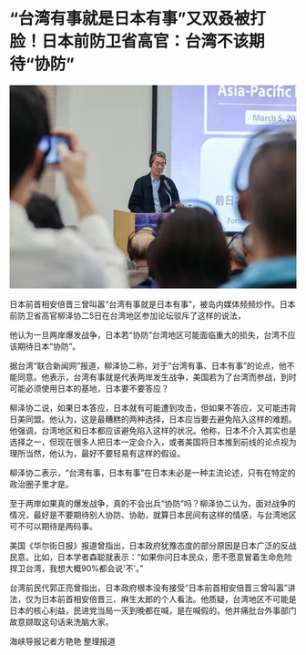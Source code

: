 # “台湾有事就是日本有事”又双叒被打脸！日本前防卫省高官：台湾不该期待“协防”

![2fc98965c7f55b9a34c9fa971ee7a400.jpg](https://raw.githubusercontent.com/qqhsx/qqnews_image/main/2024/03/05/“台湾有事就是日本有事”又双叒被打脸！日本前防卫省高官：台湾不该期待“协防”/2fc98965c7f55b9a34c9fa971ee7a400.jpg)

日本前首相安倍晋三曾叫嚣“台湾有事就是日本有事”，被岛内媒体频频炒作。日本前防卫省高官柳泽协二5日在台湾地区参加论坛驳斥了这样的说法，

他认为一旦两岸爆发战争，日本若“协防”台湾地区可能面临重大的损失，台湾不应该期待日本“协防”。

据台湾“联合新闻网”报道，柳泽协二称，对于“台湾有事、日本有事”的论点，他不能同意。他表示，台湾有事就是代表两岸发生战争，美国若为了台湾而参战，到时可能必须使用日本的基地，日本要不要答应？

柳泽协二说，如果日本答应，日本就有可能遭到攻击，但如果不答应，又可能违背日美同盟。他认为，这是最糟糕的两种选择，日本应当要去避免陷入这样的难题。他强调，台湾地区和日本都应该避免陷入这样的状况。他称，日本不介入其实也是选择之一，但现在很多人把日本一定会介入，或者美国将日本推到前线的论点视为理所当然，他认为，最好不要轻易有这样的假设。

柳泽协二表示，“台湾有事，日本有事”在日本未必是一种主流论述，只有在特定的政治圈子里才是。

至于两岸如果真的爆发战争，真的不会出兵“协防”吗？柳泽协二认为，面对战争的情况，最好是不要期待别人协防、协助，就算日本民间有这样的情感，与台湾地区可不可以期待是两码事。

美国《华尔街日报》报道曾指出，日本政府犹豫态度的部分原因是日本广泛的反战民意。比如，日本学者森聪就表示：“如果你问日本民众，愿不愿意冒着生命危险捍卫台湾，我想大概90%都会说'不'。”

台湾前民代郭正亮曾指出，日本政府根本没有接受“日本前首相安倍晋三曾叫嚣”讲法，仅为日本前首相安倍晋三、麻生太郎的个人看法。他质疑，台湾地区不可能是日本的核心利益，民进党当局一天到晚都在喊，是在喊假的。他并痛批台外事部门故意撷取这句话来洗脑大家。

海峡导报记者方艳艳 整理报道


